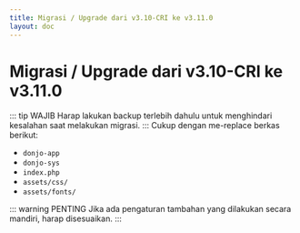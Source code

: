 ```yaml
---
title: Migrasi / Upgrade dari v3.10-CRI ke v3.11.0
layout: doc
---
```


# Migrasi / Upgrade dari v3.10-CRI ke v3.11.0
::: tip WAJIB
Harap lakukan backup terlebih dahulu untuk menghindari kesalahan saat melakukan migrasi.
:::
Cukup dengan me-replace berkas berikut:
- `donjo-app`
- `donjo-sys`
- `index.php`
- `assets/css/`
- `assets/fonts/`

::: warning PENTING
Jika ada pengaturan tambahan yang dilakukan secara mandiri, harap disesuaikan.
:::
